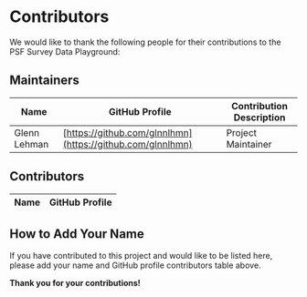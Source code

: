 # Contributors

We would like to thank the following people for their contributions to the PSF Survey Data Playground:

## Maintainers

| Name         | GitHub Profile                                             | Contribution Description |
|--------------|------------------------------------------------------------|--------------------------|
| Glenn Lehman | [https://github.com/glnnlhmn](https://github.com/glnnlhmn) | Project Maintainer       |

## Contributors

| Name                | GitHub Profile                               |
|---------------------|----------------------------------------------|


## How to Add Your Name

If you have contributed to this project and would like to be listed here, please add your name and GitHub profile contributors table above.


**Thank you for your contributions!**
